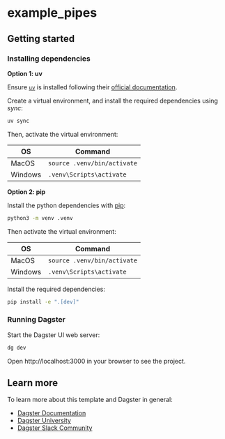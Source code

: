 # example_pipes

## Getting started

### Installing dependencies

**Option 1: uv**

Ensure [`uv`](https://docs.astral.sh/uv/) is installed following their [official documentation](https://docs.astral.sh/uv/getting-started/installation/).

Create a virtual environment, and install the required dependencies using _sync_:

```bash
uv sync
```

Then, activate the virtual environment:

| OS | Command |
| --- | --- |
| MacOS | ```source .venv/bin/activate``` |
| Windows | ```.venv\Scripts\activate``` |

**Option 2: pip**

Install the python dependencies with [pip](https://pypi.org/project/pip/):

```bash
python3 -m venv .venv
```

Then activate the virtual environment:

| OS | Command |
| --- | --- |
| MacOS | ```source .venv/bin/activate``` |
| Windows | ```.venv\Scripts\activate``` |

Install the required dependencies:

```bash
pip install -e ".[dev]"
```

### Running Dagster

Start the Dagster UI web server:

```bash
dg dev
```

Open http://localhost:3000 in your browser to see the project.

## Learn more

To learn more about this template and Dagster in general:

- [Dagster Documentation](https://docs.dagster.io/)
- [Dagster University](https://courses.dagster.io/)
- [Dagster Slack Community](https://dagster.io/slack)
